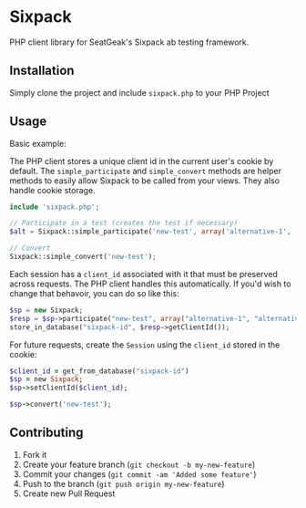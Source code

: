# Sixpack

PHP client library for SeatGeak's Sixpack ab testing framework.

## Installation

Simply clone the project and include `sixpack.php` to your PHP Project

## Usage

Basic example:

The PHP client stores a unique client id in the current user's cookie by default. The `simple_participate` and `simple_convert` methods are helper methods to easily allow Sixpack to be called from your views. They also handle cookie storage.

```php
include 'sixpack.php';

// Participate in a test (creates the test if necessary)
$alt = Sixpack::simple_participate('new-test', array('alternative-1', 'alternative-2'));

// Convert
Sixpack::simple_convert('new-test');
```

Each session has a `client_id` associated with it that must be preserved across requests. The PHP client handles this automatically. If you'd wish to change that behavoir, you can do so like this:

```php
$sp = new Sixpack;
$resp = $sp->participate("new-test", array("alternative-1", "alternative-2"));
store_in_database("sixpack-id", $resp->getClientId());
```

For future requests, create the `Session` using the `client_id` stored in the cookie:

```ruby
$client_id = get_from_database("sixpack-id")
$sp = new Sixpack;
$sp->setClientId($client_id);

$sp->convert('new-test');
```

## Contributing

1. Fork it
2. Create your feature branch (`git checkout -b my-new-feature`)
3. Commit your changes (`git commit -am 'Added some feature'`)
4. Push to the branch (`git push origin my-new-feature`)
5. Create new Pull Request